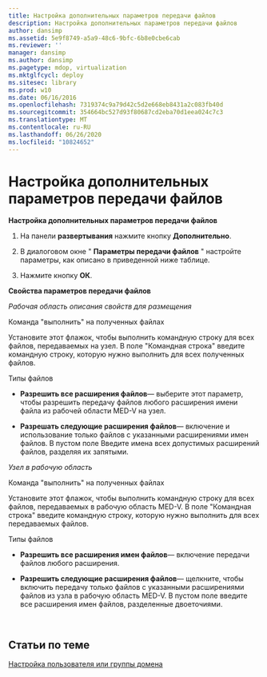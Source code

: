 ```yaml
---
title: Настройка дополнительных параметров передачи файлов
description: Настройка дополнительных параметров передачи файлов
author: dansimp
ms.assetid: 5e9f8749-a5a9-48c6-9bfc-6b8e0cbe6cab
ms.reviewer: ''
manager: dansimp
ms.author: dansimp
ms.pagetype: mdop, virtualization
ms.mktglfcycl: deploy
ms.sitesec: library
ms.prod: w10
ms.date: 06/16/2016
ms.openlocfilehash: 7319374c9a79d42c5d2e668eb8431a2c083fb40d
ms.sourcegitcommit: 354664bc527d93f80687cd2eba70d1eea024c7c3
ms.translationtype: MT
ms.contentlocale: ru-RU
ms.lasthandoff: 06/26/2020
ms.locfileid: "10824652"
---
```

# Настройка дополнительных параметров передачи файлов


**Настройка дополнительных параметров передачи файлов**

1.  На панели **развертывания** нажмите кнопку **Дополнительно**.

2.  В диалоговом окне " **Параметры передачи файлов** " настройте параметры, как описано в приведенной ниже таблице.

3.  Нажмите кнопку **ОК**.

**Свойства параметров передачи файлов**

*Рабочая область описания свойств для размещения*

Команда "выполнить" на полученных файлах

Установите этот флажок, чтобы выполнить командную строку для всех файлов, передаваемых на узел. В поле "Командная строка" введите командную строку, которую нужно выполнить для всех полученных файлов.

Типы файлов

-   **Разрешить все расширения файлов**— выберите этот параметр, чтобы разрешить передачу файлов любого расширения имени файла из рабочей области MED-V на узел.

-   **Разрешать следующие расширения файлов**— включение и использование только файлов с указанными расширениями имен файлов. В пустом поле Введите имена всех допустимых расширений файлов, разделяя их запятыми.

*Узел в рабочую область*

Команда "выполнить" на полученных файлах

Установите этот флажок, чтобы выполнить командную строку для всех файлов, передаваемых в рабочую область MED-V. В поле "Командная строка" введите командную строку, которую нужно выполнить для всех передаваемых файлов.

Типы файлов

-   **Разрешить все расширения имен файлов**— включение передачи файлов любого расширения.

-   **Разрешить следующие расширения файлов**— щелкните, чтобы включить передачу только файлов с указанными расширениями файлов из узла в рабочую область MED-V. В пустом поле введите все расширения имен файлов, разделенные двоеточиями.

 

## Статьи по теме


[Настройка пользователя или группы домена](how-to-configure-a-domain-user-or-groupmedvv2.md)

 

 





